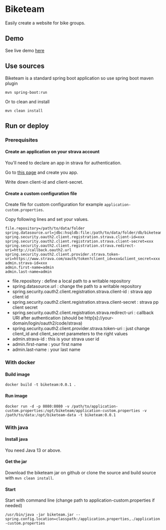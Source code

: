 # Biketeam

Easily create a website for bike groups.

## Demo

See live demo [here](https://biketeam.tomacla.info)

## Use sources

Biketeam is a standard spring boot application so use spring boot maven plugin 

`mvn spring-boot:run`

Or to clean and install

`mvn clean install`

## Run or deploy

### Prerequisites

#### Create an application on your strava account

You'll need to declare an app in strava for authentication.

Go to [this page](https://www.strava.com/settings/api) and create you app.

Write down client-id and client-secret.

#### Create a custom configuration file

Create file for custom configuration for example `application-custom.properties`.

Copy following lines and set your values.

```
file.repository=/path/to/data/folder
spring.datasource.url=jdbc:hsqldb:file:/path/to/data/folder/db/biketeam
spring.security.oauth2.client.registration.strava.client-id=xxx
spring.security.oauth2.client.registration.strava.client-secret=xxx
spring.security.oauth2.client.registration.strava.redirect-uri=http://callback.oauth2.url
spring.security.oauth2.client.provider.strava.token-uri=https://www.strava.com/oauth/token?client_id=xxx&client_secret=xxx
admin.strava-id=xxx
admin.first-name=admin
admin.last-name=admin
```

* file.repository : define a local path to a writable repository
* spring.datasource.url : change the path to a writable repository
* spring.security.oauth2.client.registration.strava.client-id : strava app client id
* spring.security.oauth2.client.registration.strava.client-secret : strava pp client secret
* spring.security.oauth2.client.registration.strava.redirect-uri : callback URI after authentication (should be http[s]://your-domain/login/oauth2/code/strava)
* spring.security.oauth2.client.provider.strava.token-uri : just change client_id and client_secret parameters to the right values
* admin.strava-id : this is your strava user id
* admin.first-name : your first name
* admin.last-name : your last name

### With docker

#### Build image

`docker build -t biketeam:0.0.1 .`

#### Run image

`docker run -d -p 8080:8080 -v /path/to/application-custom.properties:/opt/biketeam/application-custom.properties -v /path/to/data:/opt/biketeam-data -t biketeam:0.0.1`

### With java

#### Install java

You need Java 13 or above.

#### Get the jar

Download the biketeam jar on github or clone the source and build source with `mvn clean install`.

#### Start

Start with command line (change path to application-custom.properties if needed)

`/usr/bin/java -jar biketeam.jar --spring.config.location=classpath:/application.properties,./application-custom.properties`